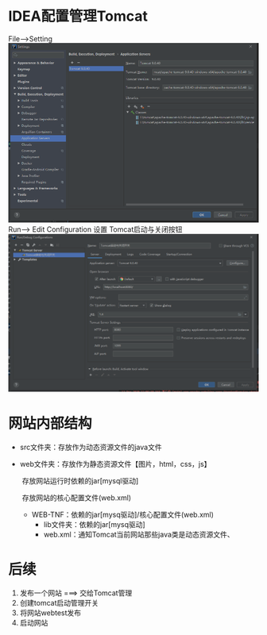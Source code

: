# IDEA配置管理Tomcat
File-->Setting
![image](https://github.com/nanxinW/Servlet-/blob/main/Figure/IDEA%E9%85%8D%E7%BD%AE%E7%AE%A1%E7%90%86Tomcat.png)
Run--> Edit Configuration 设置 Tomcat启动与关闭按钮
![image](https://github.com/nanxinW/Servlet-/blob/main/Figure/Tomcat%E5%90%AF%E5%8A%A8%E4%B8%8E%E5%85%B3%E9%97%AD%E6%8C%89%E9%92%AE.png)

# 网站内部结构
* src文件夹：存放作为动态资源文件的java文件

* web文件夹：存放作为静态资源文件【图片，html，css，js】

  ​					存放网站运行时依赖的jar[mysql驱动]

  ​					存放网站的核心配置文件(web.xml)

  * WEB-TNF：依赖的jar[mysq驱动]/核心配置文件(web.xml)
    * lib文件夹：依赖的jar[mysq驱动]
    * web.xml：通知Tomcat当前网站那些java类是动态资源文件、
 
 # 后续
1. 发布一个网站 ===> 交给Tomcat管理
2. 创建tomcat启动管理开关
3. 将网站webtest发布 
4. 启动网站
